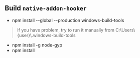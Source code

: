 ## Build `native-addon-hooker`
* npm install --global --production windows-build-tools

> If you have problem,  try to run it manually from C:\Users\\{user}\\.windows-build-tools
* npm install -g node-gyp  
* npm install 
